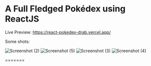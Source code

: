 # A Full Fledged Pokédex using ReactJS

Live Preview: https://react-pokedex-drab.vercel.app/

Some shots:

![Screenshot (2)](https://github.com/user-attachments/assets/8df963ed-4642-45fe-9ca6-101bd0ba9f71)
![Screenshot (5)](https://github.com/user-attachments/assets/2c7562e8-df05-4848-9151-16af8b4d1927)
![Screenshot (3)](https://github.com/user-attachments/assets/56c97a64-1136-4667-97c8-e27412f7f12e)
![Screenshot (4)](https://github.com/user-attachments/assets/2897e880-06bd-4864-b8a7-141770434777)

=======


